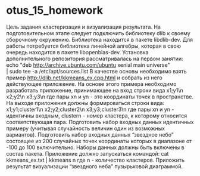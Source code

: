 # otus_15_homework
Цель задания кластеризация и визуализация результата.
На подготовительном этапе следует подключить библиотеку dlib к своему
сборочному окружению. Библиотека находится в пакете libdlib-dev. Для
работы потребуется библиотека линейной алгебры, которая в свою очередь
находится в пакете libopenblas-dev.
Установка дополнительного репозитория рассматривалась на первом
занятии:
echo "deb http://archive.ubuntu.com/ubuntu xenial main universe" \
| sudo tee -a /etc/apt/sources.list
В качестве основы необходимо взять пример http://dlib.net/kkmeans_ex.cpp.html
и собрать из него действующее приложение.
На основе этого примера необходимо разработать приложение, принимающее
на вход строки вида
x1;y1\n
x2;y2\n
x3;y3\n
где пары xn и yn - это координаты точек в пространстве. На выходе
приложения должны формироваться строки вида:
x1;y1;cluster1\n
x2;y2;cluster2\n
x3;y3;cluster3\n
где пары xn и yn - идентичны входным, clustern - номер кластера, к
которому относится соответствующая пара.
Подготовить набор входных данных идентичных примеру (учитывая
случайность величин один из возможных вариантов).
Подготовить набор входных данных “звездное небо” состоящее из 200
случайных точек координаты которых в диапазоне от -100 до 100
включительно.
Наборы данных должны быть включены в состав пакета.
Приложение должно запускаться командой:
cat kkmeans_ex.txt | kkmeans n
где n - количество кластеров.
Приложить результат визуализации “звездного неба” пузырьковой
диаграммой.

